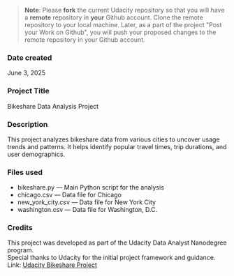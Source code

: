 >**Note**: Please **fork** the current Udacity repository so that you will have a **remote** repository in **your** Github account. Clone the remote repository to your local machine. Later, as a part of the project "Post your Work on Github", you will push your proposed changes to the remote repository in your Github account.

### Date created
June 3, 2025

### Project Title
Bikeshare Data Analysis Project

### Description
This project analyzes bikeshare data from various cities to uncover usage trends and patterns. It helps identify popular travel times, trip durations, and user demographics.


### Files used
- bikeshare.py — Main Python script for the analysis
- chicago.csv — Data file for Chicago
- new_york_city.csv — Data file for New York City
- washington.csv — Data file for Washington, D.C.

### Credits

This project was developed as part of the Udacity Data Analyst Nanodegree program.  
Special thanks to Udacity for the initial project framework and guidance.  
Link: [Udacity Bikeshare Project](https://www.udacity.com/course/data-analyst-nanodegree--nd002)

